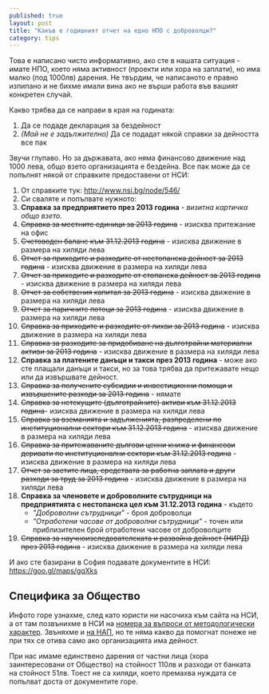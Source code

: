```yaml
---
published: true
layout: post
title: "Какъв е годишният отчет на едно НПО с доброволци?"
category: tips
---
```


Това е написано чисто информативно, ако сте в нашата ситуация - имате НПО, което няма активност (проекти или хора на заплати), но има малко (под 1000лв) дарения. Не твърдим, че написаното е правно изпипано и не бихме имали вина ако не върши работа във вашият конкретен случай.

Какво трябва да се направи в края на годината:
1. Да се подаде декларация за бездейност
1. *(Май не е задължително)* Да се подадат някой справки за дейността все пак 

Звучи глупаво. Но за държавата, ако няма финансово движение над 1000 лева, общо взето организацията е бездейна. Все пак може да се попълнят някой от справките предоставени от НСИ:

1. От справките тук: http://www.nsi.bg/node/546/
1. Си сваляте и попълвате нужното:
  1. **Справка за предприятието през 2013 година** - _визитна картичка общо взето._
  2. ~~Справка за местните единици за 2013 година~~ - изисква притежание на офис
  3. ~~Счетоводен баланс към 31.12.2013 година~~ - изисква движение в размера на хиляди лева
  4. ~~Отчет за приходите и разходите от нестопанска дейност за 2013 година~~  - изисква движение в размера на хиляди лева
  5. ~~Отчет за приходите и разходите от стопанска дейност за 2013 година~~ - изисква движение в размера на хиляди лева
  6. ~~Отчет за собствения капитал за 2013 година~~ - изисква движение в размера на хиляди лева
  7. ~~Отчет за паричните потоци за 2013 година~~ - изисква движение в размера на хиляди лева
  8. ~~Справка за приходите и разходите от лихви за 2013 година~~ - изисква движение в размера на хиляди лева
  9. ~~Справка за разходите за придобиване на дълготрайни материални активи за 2013 година~~ - изисква движение в размера на хиляди лева
  10. **Справка за платените данъци и такси през 2013 година** - може ако сте плащали данъци и такси, но за това трябва да притежавате нещо или да извършвате дейност.
  11. ~~Справка за получените субсидии и инвестиционни помощи и извършените разходи за 2013 година~~ - нямате
  12. ~~Справка за нетекущите (дълготрайните) активи към 31.12.2013 година~~- изисква движение в размера на хиляди лева
  13. ~~Справка за вземанията и задълженията, разпределени по институционални сектори към 31.12.2013 година~~ - изисква движение в размера на хиляди лева
  14. ~~Справка за притежаваните дългови ценни книжа и финансови деривати по институционални сектори към 31.12.2013 година~~ - изисква движение в размера на хиляди лева
  15. ~~Отчет за заетите лица, средствата за работна заплата и други разходи за труд за 2013 година~~ - изисква движение в размера на хиляди лева
  16. **Справка за членовете и доброволните сътрудници на предприятията с нестопанска цел към 31.12.2013 година** - където
      - _"Доброволни сътрудници"_ - броя доброволци
      - _"Отработени часове от доброволни сътрудници"_ - точен или приблизителен брой отработени часове от доброволците
  17. ~~Справка за научноизследователската и развойна дейност (НИРД) през 2013 година~~  - изисква движение в размера на хиляди лева

И ако сте базирани в София подавате документите в НСИ: https://goo.gl/maps/gqXks

## Специфика за Общество
Инфото горе узнахме, след като юристи ни насочиха към сайта на НСИ, а от там позвънихме в НСИ на [номера за въпроси от методологически характер](http://www.nsi.bg/node/509). Звъняхме и [на НАП](http://www.nap.bg/page?id=24), но те няма какво да помогнат понеже не при тях се отива само ако организацията има дейност. 

При нас имаме единствено дарения от частни лица (хора заинтересовани от Общество) на стойност 110лв и разходи от банката на стойност 51лв. Тоест не са хиляди, което премахва нуждата се попълват доста от документите горе.

